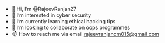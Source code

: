 - 👋 Hi, I’m @RajeevRanjan27
- 👀 I’m interested in cyber security
- 🌱 I’m currently learning ethical hacking tips
- 💞️ I’m looking to collaborate on oops programmes 
- 📫 How to reach me via email rajeevranjancm015@gmail.com

<!---
RajeevRanjan27/RajeevRanjan27 is a ✨ special ✨ repository because its `README.md` (this file) appears on your GitHub profile.
You can click the Preview link to take a look at your changes.
--->
